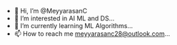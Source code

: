 - 👋 Hi, I’m @MeyyarasanC
- 👀 I’m interested in AI ML and DS...
- 🌱 I’m currently learning ML Algorithms...
- 📫 How to reach me meyyarasanc28@outlook.com...

<!---
MeyyarasanC/MeyyarasanC is a ✨ special ✨ repository because its `README.md` (this file) appears on your GitHub profile.
You can click the Preview link to take a look at your changes.
--->
